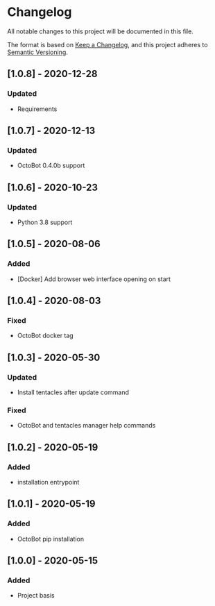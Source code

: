# Changelog
All notable changes to this project will be documented in this file.

The format is based on [Keep a Changelog](https://keepachangelog.com/en/1.0.0/),
and this project adheres to [Semantic Versioning](https://semver.org/spec/v2.0.0.html).

## [1.0.8] - 2020-12-28
### Updated
- Requirements

## [1.0.7] - 2020-12-13
### Updated
- OctoBot 0.4.0b support

## [1.0.6] - 2020-10-23
### Updated
- Python 3.8 support

## [1.0.5] - 2020-08-06
### Added
- [Docker] Add browser web interface opening on start

## [1.0.4] - 2020-08-03
### Fixed
- OctoBot docker tag

## [1.0.3] - 2020-05-30
### Updated
- Install tentacles after update command
### Fixed
- OctoBot and tentacles manager help commands

## [1.0.2] - 2020-05-19
### Added
- installation entrypoint

## [1.0.1] - 2020-05-19
### Added
- OctoBot pip installation

## [1.0.0] - 2020-05-15
### Added
- Project basis
